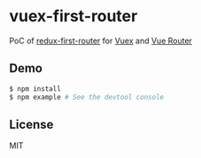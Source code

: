 # vuex-first-router

PoC of [redux-first-router](https://github.com/faceyspacey/redux-first-router) for [Vuex](https://github.com/vuejs/vuex) and [Vue Router](https://github.com/vuejs/vue-router)

## Demo

```bash
$ npm install
$ npm example # See the devtool console
```

## License

MIT
